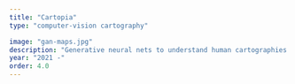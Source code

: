 ```yaml
---
title: "Cartopia"
type: "computer-vision cartography"

image: "gan-maps.jpg"
description: "Generative neural nets to understand human cartographies · Cartography Lab"
year: "2021 -"
order: 4.0
---
```

